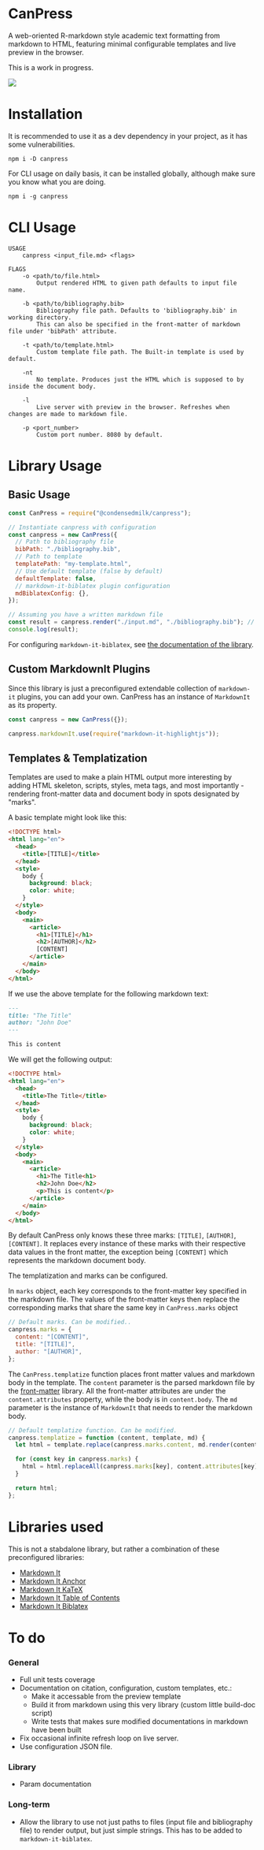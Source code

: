 # CanPress

A web-oriented R-markdown style academic text formatting from markdown to HTML,
featuring minimal configurable templates and live preview in the browser.

This is a work in progress.

![](https://i.imgur.com/Ed5UVx8.jpg)

# Installation

It is recommended to use it as a dev dependency in your project, as it has some vulnerabilities.

```
npm i -D canpress
```

For CLI usage on daily basis, it can be installed globally, although make sure you know what you are doing.

```
npm i -g canpress
```

# CLI Usage

```
USAGE
    canpress <input_file.md> <flags>

FLAGS
    -o <path/to/file.html>
        Output rendered HTML to given path defaults to input file name.

    -b <path/to/bibliography.bib>
        Bibliography file path. Defaults to 'bibliography.bib' in working directory.
        This can also be specified in the front-matter of markdown file under 'bibPath' attribute.

    -t <path/to/template.html>
        Custom template file path. The Built-in template is used by default.

    -nt
        No template. Produces just the HTML which is supposed to by inside the document body.

    -l
        Live server with preview in the browser. Refreshes when changes are made to markdown file.

    -p <port_number>
        Custom port number. 8080 by default.

```

# Library Usage

## Basic Usage

```js
const CanPress = require("@condensedmilk/canpress");

// Instantiate canpress with configuration
const canpress = new CanPress({
  // Path to bibliography file
  bibPath: "./bibliography.bib",
  // Path to template
  templatePath: "my-template.html",
  // Use default template (false by default)
  defaultTemplate: false,
  // markdown-it-biblatex plugin configuration
  mdBiblatexConfig: {},
});

// Assuming you have a written markdown file
const result = canpress.render("./input.md", "./bibliography.bib"); // bibliography can also be specified here
console.log(result);
```

For configuring `markdown-it-biblatex`, see [the documentation of the library](https://github.com/arothuis/markdown-it-biblatex#configuration-options).

## Custom MarkdownIt Plugins

Since this library is just a preconfigured extendable collection of `markdown-it` plugins, you can add your own.
CanPress has an instance of `MarkdownIt` as its property.

```js
const canpress = new CanPress({});

canpress.markdownIt.use(require("markdown-it-highlightjs"));
```

## Templates & Templatization

Templates are used to make a plain HTML output more interesting by adding
HTML skeleton, scripts, styles, meta tags, and most importantly - rendering front-matter data and
document body in spots designated by "marks".

A basic template might look like this:

```html
<!DOCTYPE html>
<html lang="en">
  <head>
    <title>[TITLE]</title>
  </head>
  <style>
    body {
      background: black;
      color: white;
    }
  </style>
  <body>
    <main>
      <article>
        <h1>[TITLE]</h1>
        <h2>[AUTHOR]</h2>
        [CONTENT]
      </article>
    </main>
  </body>
</html>
```

If we use the above template for the following markdown text:

```md
---
title: "The Title"
author: "John Doe"
---

This is content
```

We will get the following output:

```html
<!DOCTYPE html>
<html lang="en">
  <head>
    <title>The Title</title>
  </head>
  <style>
    body {
      background: black;
      color: white;
    }
  </style>
  <body>
    <main>
      <article>
        <h1>The Title<h1>
        <h2>John Doe</h2>
        <p>This is content</p>
      </article>
    </main>
  </body>
</html>
```

By default CanPress only knows these three marks: `[TITLE]`, `[AUTHOR]`, `[CONTENT]`.
It replaces every instance of these marks with their respective data values in the front matter, the exception being
`[CONTENT]` which represents the markdown document body.

The templatization and marks can be configured.

In `marks` object, each key corresponds to the front-matter key specified in the markdown file.
The values of the front-matter keys then replace the corresponding marks that share the same key in `CanPress.marks` object

```js
// Default marks. Can be modified..
canpress.marks = {
  content: "[CONTENT]",
  title: "[TITLE]",
  author: "[AUTHOR]",
};
```

The `CanPress.templatize` function places front matter values and markdown body in the template.
The `content` parameter is the parsed markdown file by the [front-matter](https://github.com/jxson/front-matter)
library. All the front-matter attributes are under the `content.attributes` property, while the body is in `content.body`.
The `md` parameter is the instance of `MarkdownIt` that needs to render the markdown body.

```js
// Default templatize function. Can be modified.
canpress.templatize = function (content, template, md) {
  let html = template.replace(canpress.marks.content, md.render(content.body));

  for (const key in canpress.marks) {
    html = html.replaceAll(canpress.marks[key], content.attributes[key] || "");
  }

  return html;
};
```

# Libraries used

This is not a stabdalone library, but rather a combination of these preconfigured libraries:

- [Markdown It](https://github.com/markdown-it/markdown-it)
- [Markdown It Anchor](https://github.com/valeriangalliat/markdown-it-anchor)
- [Markdown It KaTeX](https://github.com/waylonflinn/markdown-it-katex)
- [Markdown It Table of Contents](https://github.com/cmaas/markdown-it-table-of-contents)
- [Markdown It Biblatex](https://github.com/arothuis/markdown-it-biblatex)

# To do

### General

- Full unit tests coverage
- Documentation on citation, configuration, custom templates, etc.:
  - Make it accessable from the preview template
  - Build it from markdown using this very library (custom little build-doc script)
  - Write tests that makes sure modified documentations in markdown have been built
- Fix occasional infinite refresh loop on live server.
- Use configuration JSON file.

### Library

- Param documentation

### Long-term

- Allow the library to use not just paths to files (input file and bibliography file)
  to render output, but just simple strings. This has to be added to `markdown-it-biblatex`.
